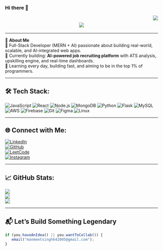 ### Hi there 👋

<img align="right" src="https://visitor-badge.laobi.icu/badge?page_id=Manmeet64.Manmeet64" />

<h1 align="center">
  <img src="https://readme-typing-svg.demolab.com?font=Righteous&size=32&duration=5000&pause=800&color=F7F7F7&center=true&vCenter=true&width=650&height=70&lines=🙏+Sasriyaakal+Paaji!;I'm+Manmeet+Singh+from+India.;Full-Stack+Developer+%7C+AI+Builder+%7C+MERN+Specialist;Always+learning.+Always+building." />
</h1>

---

💫 **About Me**  
🚀 Full-Stack Developer (MERN + AI) passionate about building real-world, scalable, and AI-integrated web apps.  
💼 Currently building: **AI-powered job recruiting platform** with ATS analysis, upskilling engine, and real-time dashboards.  
🎯 Learning every day, building fast, and aiming to be in the top 1% of programmers.

---

## 🛠 Tech Stack:
![JavaScript](https://img.shields.io/badge/JavaScript-%23F7DF1E.svg?style=for-the-badge&logo=javascript&logoColor=black)
![React](https://img.shields.io/badge/React-%2320232a.svg?style=for-the-badge&logo=react&logoColor=%2361DAFB)
![Node.js](https://img.shields.io/badge/Node.js-%2343853D.svg?style=for-the-badge&logo=node.js&logoColor=white)
![MongoDB](https://img.shields.io/badge/MongoDB-%2347A248.svg?style=for-the-badge&logo=mongodb&logoColor=white)
![Python](https://img.shields.io/badge/Python-%233776AB.svg?style=for-the-badge&logo=python&logoColor=white)
![Flask](https://img.shields.io/badge/Flask-%23000.svg?style=for-the-badge&logo=flask&logoColor=white)
![MySQL](https://img.shields.io/badge/MySQL-%2300f.svg?style=for-the-badge&logo=mysql&logoColor=white)
![AWS](https://img.shields.io/badge/AWS-%23FF9900.svg?style=for-the-badge&logo=amazon-aws&logoColor=white)
![Firebase](https://img.shields.io/badge/Firebase-%23039BE5.svg?style=for-the-badge&logo=firebase)
![Git](https://img.shields.io/badge/Git-%23F05032.svg?style=for-the-badge&logo=git&logoColor=white)
![Figma](https://img.shields.io/badge/Figma-%23F24E1E.svg?style=for-the-badge&logo=figma&logoColor=white)
![Linux](https://img.shields.io/badge/Linux-%23000000.svg?style=for-the-badge&logo=linux&logoColor=white)

---

## 🌐 Connect with Me:
[![LinkedIn](https://img.shields.io/badge/LinkedIn-%230077B5.svg?style=for-the-badge&logo=linkedin&logoColor=white)](https://www.linkedin.com/in/manmeet-singh-5a8548211/)  
[![GitHub](https://img.shields.io/badge/GitHub-%23121011.svg?style=for-the-badge&logo=github&logoColor=white)](https://github.com/Manmeet64)  
[![LeetCode](https://img.shields.io/badge/LeetCode-FFA116.svg?style=for-the-badge&logo=leetcode&logoColor=black)](https://leetcode.com/u/manmeet642005/)  
[![Instagram](https://img.shields.io/badge/Instagram-%23E4405F.svg?style=for-the-badge&logo=instagram&logoColor=white)](https://www.instagram.com/_manmeet.s_/)

---

## 📈 GitHub Stats:
![](https://github-readme-stats.vercel.app/api?username=Manmeet64&theme=react&hide_border=false&include_all_commits=true&count_private=true)<br/>
![](https://github-readme-streak-stats.herokuapp.com/?user=Manmeet64&theme=react&hide_border=false)<br/>
![](https://github-readme-stats.vercel.app/api/top-langs/?username=Manmeet64&theme=react&hide_border=false&layout=compact)

---

## 📬 Let’s Build Something Legendary

```js
if (you.haveAnIdea() || you.wantToCollab()) {
   email("manmeetsingh642005@gmail.com");
}

